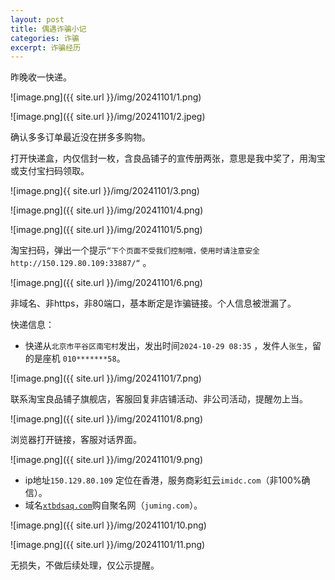 ```yaml
---
layout: post
title: 偶遇诈骗小记
categories: 诈骗
excerpt: 诈骗经历
---
```


昨晚收一快递。

![image.png]({{ site.url }}/img/20241101/1.png)

![image.png]({{ site.url }}/img/20241101/2.jpeg)

确认多多订单最近没在拼多多购物。

打开快递盒，内仅信封一枚，含良品铺子的宣传册两张，意思是我中奖了，用淘宝或支付宝扫码领取。

![image.png]{{ site.url }}/img/20241101/3.png)

![image.png]({{ site.url }}/img/20241101/4.png)

![image.png]({{ site.url }}/img/20241101/5.png)

淘宝扫码，弹出一个提示`“下个页面不受我们控制哦，使用时请注意安全 http://150.129.80.109:33887/“` 。

![image.png]({{ site.url }}/img/20241101/6.png)

非域名、非https，非80端口，基本断定是诈骗链接。个人信息被泄漏了。

快递信息：

- 快递从`北京市平谷区南宅村`发出，发出时间`2024-10-29 08:35` ，发件人`张生`，留的是座机 `010*******58`。

![image.png]({{ site.url }}/img/20241101/7.png)

联系淘宝良品铺子旗舰店，客服回复非店铺活动、非公司活动，提醒勿上当。

![image.png]({{ site.url }}/img/20241101/8.png)

浏览器打开链接，客服对话界面。

![image.png]({{ site.url }}/img/20241101/9.png)

- ip地址`150.129.80.109` 定位在香港，服务商彩虹云`imidc.com`（非100%确信）。
- 域名[`xtbdsaq.com`](http://xtbdsaq.com/)购自聚名网（`juming.com`）。

![image.png]({{ site.url }}/img/20241101/10.png)

![image.png]({{ site.url }}/img/20241101/11.png)

无损失，不做后续处理，仅公示提醒。